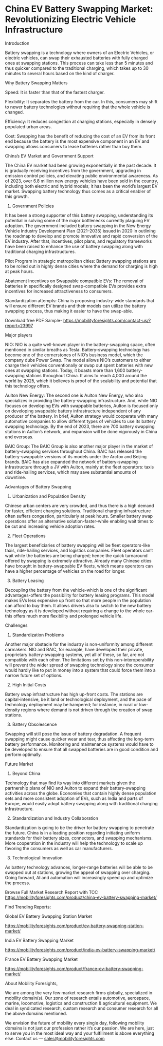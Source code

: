 # China EV Battery Swapping Market: Revolutionizing Electric Vehicle Infrastructure

Introduction

Battery swapping is a technology where owners of an Electric Vehicles, or electric vehicles, can swap their exhausted batteries with fully charged ones at swapping stations. This process can take less than 5 minutes and thus quicker compared to the traditional charging, which takes up to 30 minutes to several hours based on the kind of charger.

Why Battery Swapping Matters

Speed: It is faster than that of the fastest charger.

Flexibility: It separates the battery from the car. In this, consumers may shift to newer battery technologies without requiring that the whole vehicle is changed.

Efficiency: It reduces congestion at charging stations, especially in densely populated urban areas.

Cost: Swapping has the benefit of reducing the cost of an EV from its front end because the battery is the most expensive component in an EV and swapping allows consumers to lease batteries rather than buy them.

China’s EV Market and Government Support

The China EV market had been growing exponentially in the past decade. It is gradually receiving incentives from the government, upgrading in emission control policies, and elevating public environmental awareness. As of 2023, over 6.8 million new energy vehicles have been sold in the country, including both electric and hybrid models; it has been the world’s largest EV market. Swapping battery technology thus comes as a critical enabler of this growth.

1. Government Policies

It has been a strong supporter of this battery swapping, understanding its potential in solving some of the major bottlenecks currently plaguing EV adoption. The government included battery swapping in the New Energy Vehicle Industry Development Plan (2021–2035) issued in 2020 in outlining the roadmap to develop and promote innovative and rapid conversion of the EV industry. After that, incentives, pilot plans, and regulatory frameworks have been raised to enhance the use of battery swapping along with traditional charging infrastructures.

Pilot Program in strategic metropolitan cities: Battery swapping stations are to be rolled out in highly dense cities where the demand for charging is high at peak hours.

Abatement Incentives on Swappable compatible EVs: The removal of batteries in specifically designed swap-compatible EVs provides extra incentives for increased attractiveness to consumers.

Standardization attempts: China is proposing industry-wide standards that will ensure different EV brands and their models can utilize the battery swapping process, thus making it easier to have the swap-able.

Download free PDF Sample- https://mobilityforesights.com/contact-us/?report=23997

Major players

NIO: NIO is a quite well-known player in the battery-swapping space, often mentioned in similar breaths as Tesla. Battery-swapping technology has become one of the cornerstones of NIO’s business model, which the company dubs Power Swap. The model allows NIO’s customers to either charge their vehicles conventionally or swap out spent batteries with new ones at swapping stations. Today, it boasts more than 1,600 battery-swapping stations throughout China. It aims to reach 4,000 around the world by 2025, which it believes is proof of the scalability and potential that this technology offers.

Aulton New Energy: The second one is Aulton New Energy, who also specializes in providing the battery-swapping infrastructure. And, while NIO focuses on developing EVs with swappable batteries, Aulton is focused only on developing swappable battery infrastructure independent of any producer of the battery. In brief, Aulton strategy would cooperate with many automotive companies to allow different types of vehicles to use its battery swapping technology. By the end of 2023, there are 700 battery swapping stations in Aulton’s network, and expansion will be done vigorously in China and overseas.

BAIC Group: The BAIC Group is also another major player in the market of battery-swapping services throughout China. BAIC has released the battery-swappable versions of its models under the Arcfox and Beijing brands. BAIC has also expanded the network of battery-swapping infrastructure through a JV with Aulton, mainly at the fleet operators: taxis and ride-hailing services, which may save substantial amounts of downtime.

Advantages of Battery Swapping

1. Urbanization and Population Density

Chinese urban centers are very crowded, and thus there is a high demand for faster, efficient charging solutions. Traditional charging infrastructure often suffers congestion, particularly at peak hours. Smaller battery swap operations offer an alternative solution-faster-while enabling wait times to be cut and increasing vehicle adoption rates.

2. Fleet Operations

The largest beneficiaries of battery swapping will be fleet operators-like taxis, ride-hailing services, and logistics companies. Fleet operators can’t wait while the batteries are being charged; hence the quick turnaround offered by swapping is extremely attractive. Already many Chinese cities have brought in battery-swappable EV fleets, which means operators can have a higher percentage of vehicles on the road for longer.

3. Battery Leasing

Decoupling the battery from the vehicle-which is one of the significant advantages-offers the possibility for battery leasing programs. This model makes EVs less expensive up front so that more people in the population can afford to buy them. It allows drivers also to switch to the new battery technology as it is developed without requiring a change to the whole car-this offers much more flexibility and prolonged vehicle life.

Challenges

1. Standardization Problems

Another major obstacle for the industry is non-uniformity among different carmakers. NIO and BAIC, for example, have developed their private, proprietary battery-swapping systems, yet all of these, so far, are not compatible with each other. The limitations set by this non-interoperability will prevent the wider spread of swapping technology since the consumer would hardly like to put in money into a system that could force them into a narrow future set of options.

2. High Initial Costs

Battery swap infrastructure has high up-front costs. The stations are capital-intensive, be it land or technological deployment, and the pace of technology deployment may be hampered; for instance, in rural or low-density regions where demand is not driven through the creation of swap stations.

3. Battery Obsolescence

Swapping will still pose the issue of battery degradation. A frequent swapping might cause quicker wear and tear, thus affecting the long-term battery performance. Monitoring and maintenance systems would have to be developed to ensure that all swapped batteries are in good condition and perform optimally.

Future Market

1. Beyond China

Technology that may find its way into different markets given the partnership plans of NIO and Aulton to expand their battery-swapping activities across the globe. Economies that contain highly dense population sets and more consistent adoption of EVs, such as India and parts of Europe, would easily adopt battery swapping along with traditional charging infrastructure.

2. Standardization and Industry Collaboration

Standardization is going to be the driver for battery swapping to penetrate the future. China is in a leading position regarding initiating uniform standards for their battery sizes, connectors, and swapping mechanisms. More cooperation in the industry will help the technology to scale up favoring the consumers as well as car manufacturers.

3. Technological Innovation

As battery technology advances, longer-range batteries will be able to be swapped out at stations, growing the appeal of swapping over charging. Going forward, AI and automation will increasingly speed up and optimize the process.

Browse Full Market Research Report with TOC https://mobilityforesights.com/product/china-ev-battery-swapping-market/

Find Trending Reports:

Global EV Battery Swapping Station Market

https://mobilityforesights.com/product/ev-battery-swapping-station-market/

India EV Battery Swapping Market

https://mobilityforesights.com/product/india-ev-battery-swapping-market/

France EV Battery Swapping Market

https://mobilityforesights.com/product/france-ev-battery-swapping-market/

About Mobility Foresights,

We are among the very few market research firms globally, specialized in mobility domain(s). Our zone of research entails automotive, aerospace, marine, locomotive, logistics and construction & agricultural equipment. We deal in syndicated research, custom research and consumer research for all the above domains mentioned.

We envision the future of mobility every single day, following mobility domains is not just our profession rather it’s our passion. We are here, just to serve you in the most ideal way and your fulfillment is above everything else. Contact us — sales@mobilityforesights.com





